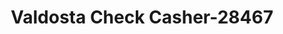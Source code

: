 ---
f_zip-code: 31602
f_state-code: GA
title: Valdosta Check Casher-28467
f_phone: 229-247-5562
f_city-only: Valdosta
f_address: 2029 North Ashley Street Valdosta
f_location-unique-id: '28467'
slug: valdosta-check-casher-28467
updated-on: '2024-05-30T13:46:58.046Z'
created-on: '2024-05-30T13:36:59.803Z'
published-on: '2024-05-30T13:54:32.469Z'
f_city-state: cms/city/valdosta-ga.md
f_company: cms/company/valdosta-check-casher.md
f_state: cms/state/georgia.md
layout: '[payday-loan].html'
tags: payday-loan
---